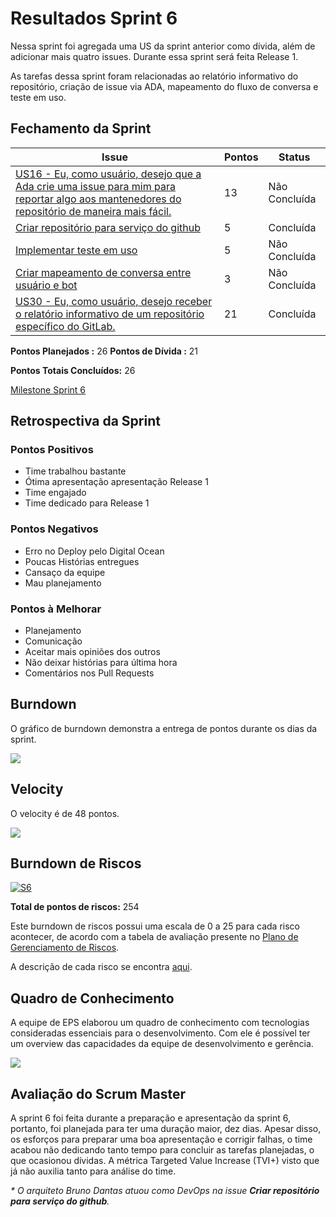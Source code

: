 # Resultados Sprint 6

Nessa sprint foi agregada uma US da sprint anterior como dívida, além de adicionar mais quatro issues. Durante essa sprint será feita Release 1.

As tarefas dessa sprint foram relacionadas ao relatório informativo do repositório, criação de issue via ADA, mapeamento do fluxo de conversa e teste em uso.

## Fechamento da Sprint

| Issue | Pontos | Status |
| ----- | ------ | ------ |
| [US16 - Eu, como usuário, desejo que a Ada crie uma issue para mim para reportar algo aos mantenedores do repositório de maneira mais fácil.](https://github.com/fga-eps-mds/2019.1-ADA/issues/156) | 13 | Não Concluída |
| [Criar repositório para serviço do github](https://github.com/fga-eps-mds/2019.1-ADA/issues/157) | 5 | Concluída |
| [Implementar teste em uso](https://github.com/fga-eps-mds/2019.1-ADA/issues/158) | 5 | Não Concluída |
| [Criar mapeamento de conversa entre usuário e bot](https://github.com/fga-eps-mds/2019.1-ADA/issues/155) | 3 | Não Concluída |
| [US30 - Eu, como usuário, desejo receber o relatório informativo de um repositório específico do GitLab.](https://github.com/fga-eps-mds/2019.1-ADA/issues/135) | 21 | Concluída |


__Pontos Planejados :__ 26
__Pontos de Dívida :__ 21


__Pontos Totais Concluídos:__ 26

[Milestone Sprint 6](https://github.com/fga-eps-mds/2019.1-ADA/milestone/7)

## Retrospectiva da Sprint

### Pontos Positivos

* Time trabalhou bastante
* Ótima apresentação apresentação Release 1
* Time engajado 
* Time dedicado para Release 1

### Pontos Negativos

* Erro no Deploy pelo Digital Ocean
* Poucas Histórias entregues
* Cansaço da equipe
* Mau planejamento


### Pontos à Melhorar

* Planejamento
* Comunicação
* Aceitar mais opiniões dos outros
* Não deixar histórias para última hora
* Comentários nos Pull Requests


## Burndown

O gráfico de burndown demonstra a entrega de pontos durante os dias da sprint. 

![](../../assets/img/sprints/sprint6/burndown_sprint6.png)

## Velocity
O velocity é de 48 pontos.

![](../../assets/img/sprints/sprint6/velocity_sprint6.png)


## Burndown de Riscos

[![S6](../../assets/img/sprints/sprint6/burndown_de_riscos_sprint6.png "Clique para ver em detalhes")](https://docs.google.com/spreadsheets/d/1G8-T3FLlQzlU4nXsHyqAN90bHexrcHYGM2LAcBi4Ph0/edit#gid=0) 

__Total de pontos de riscos:__ 254

Este burndown de riscos possui uma escala de 0 a 25 para cada risco acontecer, de acordo com a tabela de avaliação presente no [Plano de Gerenciamento de Riscos](https://fga-eps-mds.github.io/2019.1-ADA/#/docs/project/risk_management_plan?id=_53-avalia%c3%a7%c3%a3o-dos-riscos).

A descrição de cada risco se encontra [aqui](https://fga-eps-mds.github.io/2019.1-ADA/#/docs/project/risk_management_plan?id=_4-identifica%c3%a7%c3%a3o-dos-riscos).

## Quadro de Conhecimento

A equipe de EPS elaborou um quadro de conhecimento com tecnologias consideradas essenciais para o desenvolvimento. Com ele é possível ter um overview das capacidades da equipe de desenvolvimento e gerência. 

![](../../assets/img/sprints/sprint6/quadro_de_conhecimentos_sprint6.png)

## Avaliação do Scrum Master

A sprint 6 foi feita durante a preparação e apresentação da sprint 6, portanto, foi planejada para ter uma duração maior, dez dias. Apesar disso, os esforços para preparar uma boa apresentação e corrigir falhas, o time acabou não dedicando tanto tempo para concluir as tarefas planejadas, o que ocasionou dívidas. A métrica Targeted Value Increase (TVI+) visto que já não auxilia tanto para análise do time.

_\* O arquiteto Bruno Dantas atuou como DevOps na issue __Criar repositório para serviço do github__._